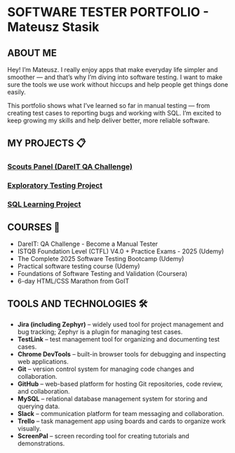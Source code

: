 # SOFTWARE TESTER PORTFOLIO - Mateusz Stasik

## ABOUT ME

Hey! I’m Mateusz. I really enjoy apps that make everyday life simpler and smoother — and that’s why I’m diving into software testing. I want to make sure the tools we use work without hiccups and help people get things done easily.  

This portfolio shows what I’ve learned so far in manual testing — from creating test cases to reporting bugs and working with SQL. I’m excited to keep growing my skills and help deliver better, more reliable software.

## MY PROJECTS 📋

### [Scouts Panel (DareIT QA Challenge)](https://github.com/m-stasik/zephyr-project)

### [Exploratory Testing Project](https://github.com/m-stasik/exploratory-testing-project)

### [SQL Learning Project](https://github.com/m-stasik/SQL---project)

## COURSES 📝

- DareIT: QA Challenge - Become a Manual Tester  
- ISTQB Foundation Level (CTFL) V4.0 + Practice Exams - 2025 (Udemy)
- The Complete 2025 Software Testing Bootcamp (Udemy)
- Practical software testing course (Udemy)
- Foundations of Software Testing and Validation (Coursera)
- 6-day HTML/CSS Marathon from GoIT

## TOOLS AND TECHNOLOGIES 🛠️
- **Jira (including Zephyr)** – widely used tool for project management and bug tracking; Zephyr is a plugin for managing test cases.
- **TestLink** – test management tool for organizing and documenting test cases.
- **Chrome DevTools** – built-in browser tools for debugging and inspecting web applications.
- **Git** – version control system for managing code changes and collaboration.
- **GitHub** – web-based platform for hosting Git repositories, code review, and collaboration.
- **MySQL** – relational database management system for storing and querying data.
- **Slack** – communication platform for team messaging and collaboration.
- **Trello** – task management app using boards and cards to organize work visually.
- **ScreenPal** – screen recording tool for creating tutorials and demonstrations.
